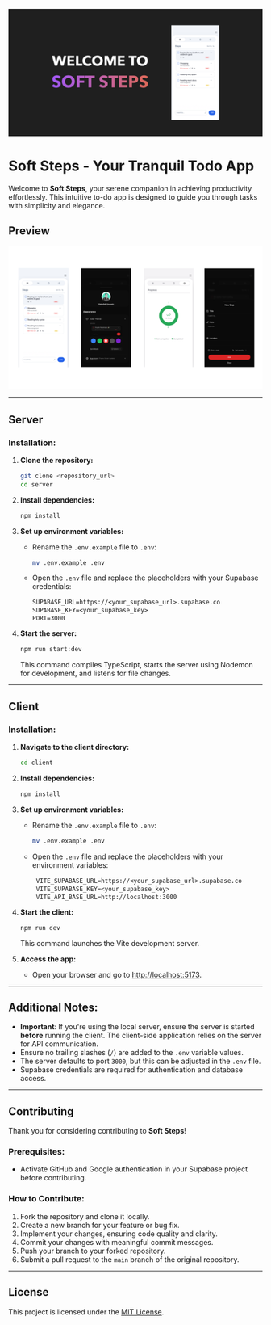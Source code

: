 ![Alt text](images/Welcome.PNG)

# Soft Steps - Your Tranquil Todo App

Welcome to **Soft Steps**, your serene companion in achieving productivity effortlessly. This intuitive to-do app is designed to guide you through tasks with simplicity and elegance.

## Preview

![App Preview](images/phonto.png)

---

## Server

### Installation:

1. **Clone the repository:**

   ```bash
   git clone <repository_url>
   cd server
   ```

2. **Install dependencies:**

   ```bash
   npm install
   ```

3. **Set up environment variables:**

   - Rename the `.env.example` file to `.env`:
     ```bash
     mv .env.example .env
     ```
   - Open the `.env` file and replace the placeholders with your Supabase credentials:
     ```env
     SUPABASE_URL=https://<your_supabase_url>.supabase.co
     SUPABASE_KEY=<your_supabase_key>
     PORT=3000
     ```

4. **Start the server:**
   ```bash
   npm run start:dev
   ```
   This command compiles TypeScript, starts the server using Nodemon for development, and listens for file changes.

---

## Client

### Installation:

1. **Navigate to the client directory:**

   ```bash
   cd client
   ```

2. **Install dependencies:**

   ```bash
   npm install
   ```

3. **Set up environment variables:**

   - Rename the `.env.example` file to `.env`:
     ```bash
     mv .env.example .env
     ```
   - Open the `.env` file and replace the placeholders with your environment variables:
     ```env
      VITE_SUPABASE_URL=https://<your_supabase_url>.supabase.co
      VITE_SUPABASE_KEY=<your_supabase_key>
      VITE_API_BASE_URL=http://localhost:3000
     ```

4. **Start the client:**

   ```bash
   npm run dev
   ```

   This command launches the Vite development server.

5. **Access the app:**
   - Open your browser and go to [http://localhost:5173](http://localhost:5173).

---

## Additional Notes:

- **Important**: If you're using the local server, ensure the server is started **before** running the client. The client-side application relies on the server for API communication.
- Ensure no trailing slashes (`/`) are added to the `.env` variable values.
- The server defaults to port `3000`, but this can be adjusted in the `.env` file.
- Supabase credentials are required for authentication and database access.

---

## Contributing

Thank you for considering contributing to **Soft Steps**!

### Prerequisites:

- Activate GitHub and Google authentication in your Supabase project before contributing.

### How to Contribute:

1. Fork the repository and clone it locally.
2. Create a new branch for your feature or bug fix.
3. Implement your changes, ensuring code quality and clarity.
4. Commit your changes with meaningful commit messages.
5. Push your branch to your forked repository.
6. Submit a pull request to the `main` branch of the original repository.

---

## License

This project is licensed under the [MIT License](LICENSE).
